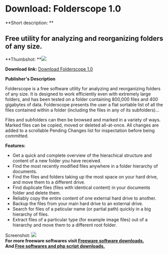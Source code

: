 # Download: Folderscope 1.0

**Short description: **

## Free utility for analyzing and reorganizing folders of any size.

  
**Thumbshot: **![](http://www.freewarefiles.com/screenshot/folderscope10_md.jpg)   
  
**Download link:** [Download Folderscope 1.0](http://freesoftwares.boysofts.com/Folderscope_program_51890.html)  
  

**Publisher's Description**  
  

Folderscope is a free software utility for analyzing and reorganizing folders
of any size. It is designed to work efficiently even with extremely large
folders, and has been tested on a folder containing 800,000 files and 400
gigabytes of data. Folderscope presents the user a flat sortable list of all
the files contained within a folder (including the files in any of its
subfolders)...

Files and subfolders can then be browsed and marked in a variety of ways.
Marked files can be copied, moved or deleted all-at-once. All changes are
added to a scrollable Pending Changes list for inspectation before being
committed.

**Features:**

  * Get a quick and complete overview of the hierachical structure and content of a new folder you have received. 
  * Find the most recently modified files anywhere in a folder hierarchy of documents. 
  * Find the files and folders taking up the most space on your hard drive, and move them to a different drive. 
  * Find duplicate files (files with identical content) in your documents folder and delete them. 
  * Reliably copy the entire content of one external hard drive to another. 
  * Backup the files from your main hard drive to an external drive. 
  * Search for files of a paticular name (or partial path) quickly in a big hierarchy of files. 
  * Extract files of a particular type (for example image files) out of a hierarchy and move them to a different root folder. 

  
  
Screenshot: ![](http://www.freewarefiles.com/screenshot/folderscope10.jpg)  
**For more freeware softwares visit [Freeware software downloads.](http://freesoftwares.boysofts.com/)**   
**And [Free softwares and php script downloads.](http://www.boysofts.com/)**

